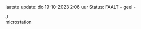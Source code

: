 laatste update: 
do 19-10-2023  2:06   uur 
Status: FAALT - geel - 
<div class="service R">J</div><div class="service Y">microstation</div>